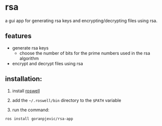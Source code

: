 # rsa

a gui app for generating rsa keys and encrypting/decrypting files using rsa.

## features

* generate rsa keys
  * choose the number of bits for the prime numbers used in the rsa algorithm
* encrypt and decrypt files using rsa

## installation:

  1. install [roswell](https://roswell.github.io)

  2. add the `~/.roswell/bin` directory to the `$PATH` variable

  3. run the command:

  ```sh
  ros install goranpjevic/rsa-app
  ```
